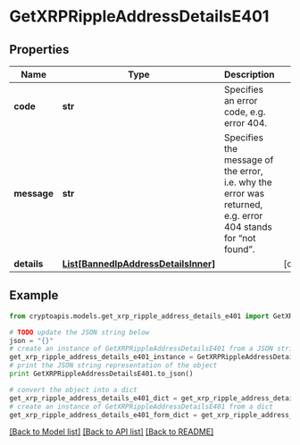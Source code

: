 # GetXRPRippleAddressDetailsE401


## Properties
Name | Type | Description | Notes
------------ | ------------- | ------------- | -------------
**code** | **str** | Specifies an error code, e.g. error 404. | 
**message** | **str** | Specifies the message of the error, i.e. why the error was returned, e.g. error 404 stands for “not found”. | 
**details** | [**List[BannedIpAddressDetailsInner]**](BannedIpAddressDetailsInner.md) |  | [optional] 

## Example

```python
from cryptoapis.models.get_xrp_ripple_address_details_e401 import GetXRPRippleAddressDetailsE401

# TODO update the JSON string below
json = "{}"
# create an instance of GetXRPRippleAddressDetailsE401 from a JSON string
get_xrp_ripple_address_details_e401_instance = GetXRPRippleAddressDetailsE401.from_json(json)
# print the JSON string representation of the object
print GetXRPRippleAddressDetailsE401.to_json()

# convert the object into a dict
get_xrp_ripple_address_details_e401_dict = get_xrp_ripple_address_details_e401_instance.to_dict()
# create an instance of GetXRPRippleAddressDetailsE401 from a dict
get_xrp_ripple_address_details_e401_form_dict = get_xrp_ripple_address_details_e401.from_dict(get_xrp_ripple_address_details_e401_dict)
```
[[Back to Model list]](../README.md#documentation-for-models) [[Back to API list]](../README.md#documentation-for-api-endpoints) [[Back to README]](../README.md)


